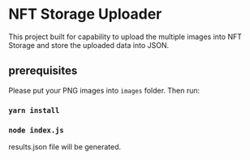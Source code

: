 # NFT Storage Uploader

This project built for capability to upload the multiple images into NFT Storage and store the uploaded data into JSON.

## prerequisites

Please put your PNG images into `images` folder. Then run:

### `yarn install`

### `node index.js`
results.json file will be generated.
